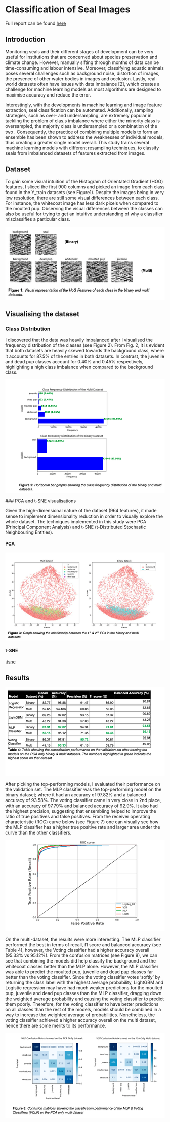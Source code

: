# Classification of Seal Images

Full report can be found [here](Practical-2-Classification-of-Seal-Images-Report.final.pdf)

## Introduction

Monitoring seals and their different stages of development can be very useful for institutions that are concerned about species preservation and climate change. However, manually sifting through months of data can be time-consuming and labour intensive. Moreover, classifying aquatic animals poses several challenges such as background noise, distortion of images, the presence of other water bodies in images and occlusion. Lastly, real-world datasets often have issues with data imbalance [2], which creates a challenge for machine learning models as most algorithms are designed to maximise accuracy and reduce the error.

Interestingly, with the developments in machine learning and image feature extraction, seal classification can be automated. Additionally, sampling strategies, such as over- and undersampling, are extremely popular in tackling the problem of clas.s imbalance where either the minority class is oversampled, the majority class is undersampled or a combination of the two . Consequently, the practice of combining multiple models to form an ensemble has been shown to address the weaknesses of individual models, thus creating a greater single model overall. This study trains several machine learning models with different resampling techniques, to classify seals from imbalanced datasets of features extracted from images.


## Dataset
To gain some visual intuition of the Histogram of Orientated Gradient (HOG) features, I sliced the first 900 columns and picked an image from each class found in the Y_train datasets (see Figure1). Despite the images being in very low resolution, there are still some visual differences between each class. For instance, the whitecoat image has less dark pixels when compared to the moulted pup. Observing the visual differences between the classes can also be useful for trying to get an intuitive understanding of why a classifier misclassifies a particular class.

![hog_features](figures/hog_features.png)

## Visualising the dataset
### Class Distribution

I discovered that the data was heavily imbalanced after I visualised the frequency distribution of the classes (see Figure 2). From Fig. 2, it is evident that both datasets are heavily skewed towards the background class, where it accounts for 87.5% of the entries in both datasets. In contrast, the juvenile and dead pup classes account for 0.40% and 0.45% respectively, highlighting a high class imbalance when compared to the background class.

![class_dist](figures/class_dist.png)

### PCA and t-SNE visualisations

Given the high-dimensional nature of the dataset (964 features), it made sense to implement dimensionality reduction in order to visually explore the whole dataset. The techniques implemented in this study were PCA (Principal Component Analysis) and t-SNE (t-Distributed Stochastic Neighbouring Entities).

#### PCA
![pca](figures/pca.png)

#### t-SNE
¡[tsne](figures/tsne.png)

## Results

![results_table](figures/results_table.png)

After picking the top-performing models, I evaluated their performance on the validation set. The MLP classifier was the top-performing model on the binary dataset; where it had an accuracy of 97.82% and a balanced accuracy of 93.58%. The voting classifier came in very close in 2nd place, with an accuracy of 97.79% and balanced accuracy of 92.9%. It also had the highest precision, suggesting that ensembling helped to improve the ratio of true positives and false positives. From the receiver operating characteristic (ROC) curve below (see Figure 7) one can visually see how the MLP classifier has a higher true positive rate and larger area under the curve than the other classifiers.

![roc_curve](figures/roc_curve.png)

On the multi-dataset, the results were more interesting. The MLP classifier performed the best in terms of recall, f1 score and balanced accuracy (see Table 4), however, the Voting classifier had a higher accuracy overall (95.33% vs 95.12%). From the confusion matrices (see Figure 8), we can see that combining the models did help classify the background and the whitecoat classes better than the MLP alone. However, the MLP classifier was able to predict the moulted pup, juvenile and dead pup classes far better than the voting classifier. Since the voting classifier votes ‘softly’ by returning the class label with the highest average probability, LightGBM and Logistic regression may have had much weaker predictions for the moulted pup, juvenile and dead pup classes than the MLP classifier, dragging down the weighted average probability and causing the voting classifier to predict them poorly. Therefore, for the voting classifier to have better predictions on all classes than the rest of the models, models should be combined in a way to increase the weighted average of probabilities. Nonetheless, the voting classifier achieved a higher accuracy overall on the multi dataset, hence there are some merits to its performance.

![confusion_matrices](figures/confusion_matrices.png)

